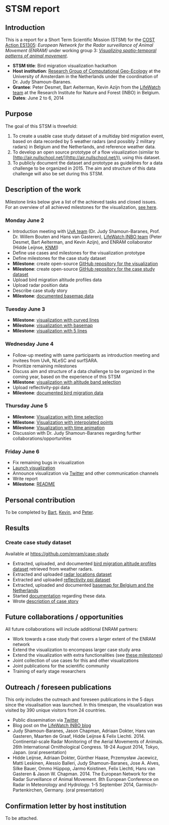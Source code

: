 # STSM report

## Introduction

This is a report for a Short Term Scientific Mission (STSM) for the [COST Action ES1305](http://www.cost.eu/domains_actions/essem/Actions/ES1305): *European Network for the Radar surveillance of Animal Movement (ENRAM)* under working group 3: *[Visualizing spatio-temporal patterns of animal movement](www.enram.eu/working-group-3/)*.

* **STSM title**: Bird migration visualization hackathon
* **Host institution**: [Research Group of Computational Geo-Ecology](http://ibed.uva.nl/research/research-groups/research-groups/research-groups/content/folder/computational-geo-ecology/computational-geo-ecology.html) at the University of Amsterdam in the Netherlands under the coordination of Dr. Judy Shamoun-Baranes.
* **Grantee**: Peter Desmet, Bart Aelterman, Kevin Azijn from the [LifeWatch team](http://lifewatch.inbo.be) at the Research Institute for Nature and Forest (INBO) in Belgium.
* **Dates**: June 2 to 6, 2014

## Purpose

The goal of this STSM is threefold:

1. To create a usable case study dataset of a multiday bird migration event, based on data recorded by 5 weather radars (and possibly 2 military radars) in Belgium and the Netherlands, and reference weather data.
2. To develop an open source prototype of a flow visualization (similar to [http://air.nullschool.net/](http://air.nullschool.net/)), using this dataset.
3. To publicly document the dataset and prototype as guidelines for a data challenge to be organized in 2015. The aim and structure of this data challenge will also be set during this STSM.

## Description of the work

Milestone links below give a list of the achieved tasks and closed issues. For an overview of all achieved milestones for the visualization, [see here](https://github.com/enram/bird-migration-flow-visualization/issues/milestones?state=closed).

### Monday June 2

* Introduction meeting with [UvA team](http://ibed.uva.nl/research/research-groups/research-groups/research-groups/content/folder/computational-geo-ecology/computational-geo-ecology.html) (Dr. Judy Shamoun-Baranes, Prof. Dr. Willem Bouten and Hans van Gasteren), [LifeWatch INBO team](http://http://lifewatch.inbo.be) (Peter Desmet, Bart Aelterman, and Kevin Azijn), and ENRAM collaborator (Hidde Leijnse, [KNMI](http://www.knmi.nl))  
* Define use cases and milestones for the visualization prototype
* Define milestones for the case study dataset
* **Milestone**: create open-source [GitHub repository for the visualization](https://github.com/enram/bird-migration-flow-visualization/)
* **Milestone**: create open-source [GitHub repository for the case study dataset](https://github.com/enram/case-study)
* Upload bird migration altitude profiles data
* Upload radar position data
* Describe case study story
* **Milestone**: [documented basemap data](https://github.com/enram/bird-migration-flow-visualization/issues?milestone=4&state=closed)

### Tuesday June 3

* **Milestone**: [visualization with curved lines](https://github.com/enram/bird-migration-flow-visualization/issues?milestone=9&state=closed)
* **Milestone**: [visualization with basemap](https://github.com/enram/bird-migration-flow-visualization/issues?milestone=3&state=closed)
* **Milestone**: [visualization with 5 lines](https://github.com/enram/bird-migration-flow-visualization/issues?milestone=1&state=closed)

### Wednesday June 4

* Follow-up meeting with same participants as introduction meeting and invitees from UvA, NLeSC and surfSARA.
* Prioritize remaining milestones
* Discuss aim and structure of a data challenge to be organized in the coming year, based on the experience of this STSM
* **Milestone**: [visualization with altitude band selection](https://github.com/enram/bird-migration-flow-visualization/issues?milestone=2&state=closed)
* Upload reflectivity-ppi data
* **Milestone**: [documented bird migration data](https://github.com/enram/case-study/issues?milestone=1&state=closed)

### Thursday June 5

* **Milestone**: [Visualization with time selection](https://github.com/enram/bird-migration-flow-visualization/issues?milestone=7&state=closed)
* **Milestone**: [Visualization with interpolated points](https://github.com/enram/bird-migration-flow-visualization/issues?milestone=8&state=closed)
* **Milestone**: [Visualization with time animation](https://github.com/enram/bird-migration-flow-visualization/issues?milestone=13&state=closed)
* Discussion with Dr. Judy Shamoun-Baranes regarding further collaborations/opportunities

### Friday June 6

* Fix remaining bugs in visualization
* [Launch visualization](http://enram.github.io/bird-migration-flow-visualization/viz/)
* Announce visualization via [Twitter](https://twitter.com/lifewatchinbo/status/474850448839802880) and other communication channels
* Write report
* **Milestone**: [README](https://github.com/enram/bird-migration-flow-visualization/issues?milestone=6&state=closed)

## Personal contribution

To be completed by [Bart](https://github.com/bartaelterman), [Kevin](https://github.com/kazijn), and [Peter](https://github.com/peterdesmet).

## Results

### Create case study dataset

Available at <https://github.com/enram/case-study>

* Extracted, uploaded, and documented [bird migration altitude profiles dataset](https://github.com/enram/case-study/tree/master/data/bird-migration-altitude-profiles) retrieved from weather radars. 
* Extracted and uploaded [radar locations dataset](https://github.com/enram/case-study/blob/master/data/radars/radars.geojson)
* Extracted and uploaded [reflectivity ppi dataset](https://github.com/enram/case-study/tree/master/data/reflectivity-ppi)
* Extracted, uploaded and documented [basemap for Belgium and the Netherlands](data/basemap)
* Started [documentation](https://github.com/enram/case-study/blob/master/data/README.md) regarding these data.
* Wrote [description of case story](https://github.com/enram/case-study/blob/master/data/README.md)

## Future collaborations / opportunities

All future collaborations will include additional ENRAM partners:

* Work towards a case study that covers a larger extent of the ENRAM network
* Extend the visualization to encompass larger case study area
* Extend the visualization with extra functionalities (see [these milestones](https://github.com/enram/bird-migration-flow-visualization/issues/milestones?with_issues=no))
* Joint collection of use cases for this and other visualizations
* Joint publications for the scientific community
* Training of early stage researchers

## Outreach / foreseen publications

This only includes the outreach and foreseen publications in the 5 days since the visualisation was launched. In this timespan, the visualization was visited by 390 unique visitors from 24 countries.

* Public dissemination via [Twitter](https://twitter.com/cost_enram)
* Blog post on the [LifeWatch INBO blog](http://lifewatch.inbo.be/blog/posts/bird-migration-flow-visualization.html)
* Judy Shamoun-Baranes, Jason Chapman, Adriaan Dokter, Hans van Gasteren, Maarten de Graaf, Hidde Leijnse & Felix Liechti. 2014. Continental-scale Radar Monitoring of the Aerial Movements of Animals. 26th International Ornithological Congress. 18-24 August 2014, Tokyo, Japan. (oral presentation) 
* Hidde Leijnse, Adriaan Dokter, Günther Haase, Przemysław Jacewicz, Matti Leskinen, Alessio Balleri, Judy Shamoun-Baranes, Jose A. Alves, Silke Bauer, Ommo Hüppop, Jarmo Koistinen, Felix Liechti, Hans van Gasteren & Jason W. Chapman. 2014. The European Network for the Radar Surveillance of Animal Movement. 8th European Conference on Radar in Meteorology and Hydrology. 1-5 September 2014, Garmisch-Partenkirchen, Germany. (oral presentation)

## Confirmation letter by host institution

To be attached.
